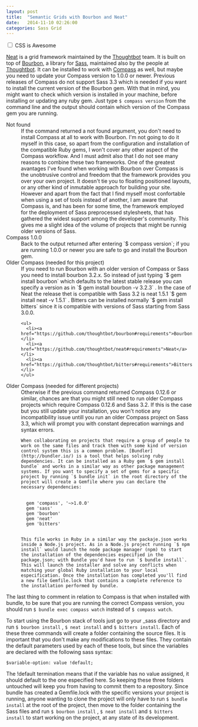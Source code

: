 ```yaml
---
layout: post
title:  "Semantic Grids with Bourbon and Neat"
date:   2014-11-10 02:26:00
categories: Sass Grid
---
```


<input type="checkbox" id="ossm" name="ossm"> 
<label for="ossm">CSS is Awesome</label>

[Neat](http://neat.bourbon.io/) is a grid framework maintained by the [Thoughtbot](http://thoughtbot.com/) team. It is built on top of [Bourbon](http://bourbon.io/), a library for [Sass](http://sass-lang.com/), maintained also by the people at [Thoughtbot](http://thoughtbot.com/). It can be installed to work with [Compass](http://compass-style.org/) as well, but maybe you need to update your Compass version to 1.0.0 or newer. Previous releases of Compass do not support Sass 3.3 which is needed if you want to install the current version of the Bourbon gem. With that in mind, you might want to check which version is installed in your machine, before installing or updating any ruby gem. Just type `$ compass version` from the command line and the output should contain which version of the Compass gem you are running.  

<dl>

  <dt>Not found</dt>
  <dd>
    If the command returned a not found argument, you don't need to install Compass at all to work with Bourbon. I'm not going to do it myself in this case, so apart from the configuration and installation of the compatible Ruby gems, I won't cover any other aspect of the Compass workflow. And I must admit also that I do not see many reasons to combine these two frameworks. One of the greatest avantages I've found when working with Bourbon over Compass is the unobtrusive control and freedom that the framework provides you over your own project. It doesn't tie you to floating positioned layouts, or any other kind of inmutable approach for building your site. However and apart from the fact that I find myself most confortable when using a set of tools instead of another, I am aware that Compass is, and has been for some time, the framework employed for the deployment of Sass preprocessed stylesheets, that has gathered the widest support among the developer's community. This gives me a slight idea of the volume of projects that might be runnig older versions of Sass.
  </dd>

  <dt>Compass 1.0.0</dt>
  <dd>
    Back to the output returned after entering `$ compass version`; if you are running 1.0.0 or newer you are safe to go and install the Bourbon gem. 
  </dd>

  <dt>Older Compass (needed for this project)</dt>
  <dd>
    If you need to run Bourbon with an older version of Compass or Sass you need to install bourbon 3.2.x. So instead of just typing `$ gem install bourbon` which defaults to the latest stable release you can specify a version as in `$ gem install bourbon -v 3.2.3` . In the case of Neat the release thet is compatible with Sass 3.2 is neat 1.5.1 `$ gem install neat -v 1.5.1` . Bitters can be installed normally `$ gem install bitters` since it is compatible with versions of Sass starting from Sass 3.0.0.

    <ul>
      <li><a href="https://github.com/thoughtbot/bourbon#requirements">Bourbon</a></li>
      <li><a href="https://github.com/thoughtbot/neat#requirements">Neat</a></li>
      <li><a href="https://github.com/thoughtbot/bitters#requirements">Bitters</a></li>
    </ul>
  </dd>

  <dt>Older Compass (needed for different projects)</dt>
  <dd>
    Otherwise if the previous command returned Compass 0.12.6 or similar, chances are that you might still need to run older Compass projects which require Compass 0.12.6 and Sass 3.2. If this is the case but you still update your installation, you won't notice any incompatibility issue untill you run an older Compass project on Sass 3.3, which will prompt you with constant deprecation warnings and syntax errors.

    When collaborating on projects that require a group of people to work on the same files and track them with some kind of version control system this is a common problem. [Bundler](http://bundler.io/) is a tool that helps solving ruby dependencies. It can be installed as a Ruby gem `$ gem install bundle` and works in a similar way as other package management systems. If you want to specify a set of gems for a specific project by running `$ bundle init` in the root directory of the project will create a Gemfile where you can declare the necessary dependencies:

<pre>
  <code class="gemspec">
  gem 'compass', '~>1.0.0'
  gem 'sass'
  gem 'bourbon'
  gem 'neat'
  gem 'bitters'
  </code>
</pre>

    This file works in Ruby in a similar way the packaje.json works inside a Node.js project. As in a Node.js project running `$ npm install` would launch the node package manager (npm) to start the installation of the dependencies especified in the package.json; with Bundle you'd have to run `$ bundle install`. This will launch the installer and solve any conflicts when matching your global Ruby installation to your local especification. Once the installation has completed you'll find a new file Gemfile.lock that contains a complete reference to the installation performed by bundle. 
  </dd>
</dl>

<!--<pre>
  <code class="gemspec">
    GEM
      remote: https://rubygems.org/
      specs:
        bitters (0.10.1)
          bourbon (>= 3.2)
          sass (>= 3.2)
          thor
        bourbon (4.0.2)
          sass (~> 3.3)
          thor
        chunky_png (1.3.3)
        compass (1.0.1)
          chunky_png (~> 1.2)
          compass-core (~> 1.0.1)
          compass-import-once (~> 1.0.5)
          rb-fsevent (>= 0.9.3)
          rb-inotify (>= 0.9)
          sass (>= 3.3.13, < 3.5)
        compass-core (1.0.1)
          multi_json (~> 1.0)
          sass (>= 3.3.0, < 3.5)
        compass-import-once (1.0.5)
          sass (>= 3.2, < 3.5)
          ffi (1.9.6)
        multi_json (1.10.1)
          neat (1.7.0)
          bourbon (>= 4.0)
        sass (>= 3.3)
        rb-fsevent (0.9.4)
        rb-inotify (0.9.5)
          ffi (>= 0.5.0)
        sass (3.4.7)
      thor (0.19.1)

  PLATFORMS
    ruby

  DEPENDENCIES
    bitters
    bourbon
    compass (~> 1.0.0)
    neat
    sass


  </code>
</pre>-->


The last thing to comment in relation to Compass is that when installed with bundle, to be sure that you are running the correct Compass version, you should run `$ bundle exec compass watch` instead of `$ compass watch`. 

To start using the Bourbon stack of tools just go to your _sass directory and run `$ bourbon install` , `$ neat install` and `$ bitters install`. Each of these three commands will create a folder containing the source files. It is important that you don't make any modifications to these files. They contain the default parameters used by each of these tools, but since the variables are declared with the following sass syntax:

    $variable-option: value !default; 

The !default termination means that if the variable has no value assigned, it should default to the one especified here. So keeping these three folders untouched will keep you from having to commit them to a repository. Since bundle has created a Gemfile.lock with the specific versions your project is running, anyone wanting to clone the project will only have to run `$ bundle install` at the root of the project, then move to the folder containing the Sass files and run `$ bourbon install` , `$ neat install` and `$ bitters install` to start working on the project, at any state of its development. 


